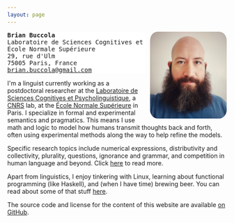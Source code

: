 ```yaml
---
layout: page
---
```


<img src="/images/brian.jpeg" alt="A picture of me"
style="height:200px; float:right; margin-left:10px; margin-bottom:10px; border-radius:10%;"/>

<pre style="border:0; background-color:#ffffff; padding:0;">
<strong>Brian Buccola</strong>
Laboratoire de Sciences Cognitives et Psycholinguistique
École Normale Supérieure
29, rue d'Ulm
75005 Paris, France
<a href="mailto:brian.buccola@gmail.com">brian.buccola@gmail.com</a>
</pre>

I'm a linguist currently working
as a postdoctoral researcher
at the [Laboratoire de Sciences Cognitives et Psycholinguistique][lscp],
a [CNRS][cnrs] lab,
at the [École Normale Supérieure][ens] in Paris.
I specialize in
formal and experimental semantics and pragmatics.
This means I use math and logic
to model how humans
transmit thoughts back and forth,
often using experimental methods along the way
to help refine the models.

[lscp]: http://www.lscp.net/
[cnrs]: http://www.cnrs.fr/
[ens]: http://www.ens.fr/

Specific research topics include
numerical expressions,
distributivity and collectivity,
plurality,
questions,
ignorance and grammar,
and competition in human language and beyond.
Click [here](/work/) to read more.

Apart from linguistics,
I enjoy tinkering with Linux,
learning about functional programming (like Haskell),
and (when I have time) brewing beer.
You can read about some of that stuff [here](/blog/).

The source code and license for the content of this website
are available [on GitHub][repo].

[me-gh]: https://github.com/brianbuccola
[repo]: https://github.com/brianbuccola/brianbuccola.github.io
[email]: mailto:brian.buccola@gmail.com
